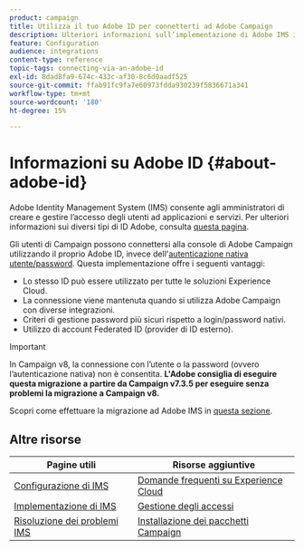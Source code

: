 ```yaml
---
product: campaign
title: Utilizza il tuo Adobe ID per connetterti ad Adobe Campaign
description: Ulteriori informazioni sull’implementazione di Adobe IMS in Adobe Campaign
feature: Configuration
audience: integrations
content-type: reference
topic-tags: connecting-via-an-adobe-id
exl-id: 8dad8fa9-674c-433c-af30-8c6d0aadf525
source-git-commit: ffab91fc9fa7e60973fdda930239f5836671a341
workflow-type: tm+mt
source-wordcount: '180'
ht-degree: 15%

---
```


# Informazioni su Adobe ID {#about-adobe-id}

Adobe Identity Management System (IMS) consente agli amministratori di creare e gestire l’accesso degli utenti ad applicazioni e servizi. Per ulteriori informazioni sui diversi tipi di ID Adobe, consulta [questa pagina](https://helpx.adobe.com/it/enterprise/using/users.html).

Gli utenti di Campaign possono connettersi alla console di Adobe Campaign utilizzando il proprio Adobe ID, invece dell&#39;[autenticazione nativa utente/password](../../platform/using/access-management-operators.md). Questa implementazione offre i seguenti vantaggi:

* Lo stesso ID può essere utilizzato per tutte le soluzioni Experience Cloud.
* La connessione viene mantenuta quando si utilizza Adobe Campaign con diverse integrazioni.
* Criteri di gestione password più sicuri rispetto a login/password nativi.
* Utilizzo di account Federated ID (provider di ID esterno).

>[!IMPORTANT]
>
> In Campaign v8, la connessione con l’utente o la password (ovvero l’autenticazione nativa) non è consentita. **L&#39;Adobe consiglia di eseguire questa migrazione a partire da Campaign v7.3.5 per eseguire senza problemi la migrazione a Campaign v8.**
>
>Scopri come effettuare la migrazione ad Adobe IMS in [questa sezione](../../technotes/using/ac-ims.md).
>


<!--
>[!IMPORTANT]
>
>If you are connecting to Campaign through Adobe Identity Service (IMS), you need to upgrade to the latest build to be able to connect to Campaign after **June 30, 2021**. This upgrade is mandatory for both Campaign server and client console. 
>
>Depending on your current version, you must upgrade to one of the following releases: 
>
> * [Campaign [!DNL Gold Standard] 11](../../rn/using/gold-standard.md)
> * [Campaign 21.1.4](../../rn/using/latest-release.md)
>
>[Learn more about IMS updates](../../technotes/using/ims-updates.md)
-->

## Altre risorse

| Pagine utili | Risorse aggiuntive |
|---|---|
| [Configurazione di IMS](../../integrations/using/configuring-ims.md) | [Domande frequenti su Experience Cloud](https://experienceleague.adobe.com/docs/core-services/interface/manage-users-and-products/faq.html) |
| [Implementazione di IMS](../../integrations/using/implementing-ims.md) | [Gestione degli accessi](../../platform/using/access-management.md) |
| [Risoluzione dei problemi IMS](../../integrations/using/ims-troubleshooting.md) | [Installazione dei pacchetti Campaign](../../installation/using/installing-campaign-standard-packages.md) |
